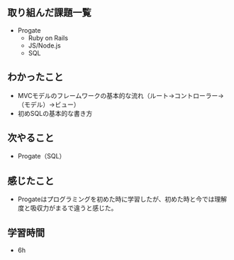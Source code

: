 ## 取り組んだ課題一覧
- Progate
    - Ruby on Rails
    - JS/Node.js
    - SQL 
## わかったこと
- MVCモデルのフレームワークの基本的な流れ（ルート→コントローラー→（モデル）→ビュー）
- 初めSQLの基本的な書き方
## 次やること
- Progate（SQL）
## 感じたこと
- Progateはプログラミングを初めた時に学習したが、初めた時と今では理解度と吸収力がまるで違うと感じた。
## 学習時間
- 6h